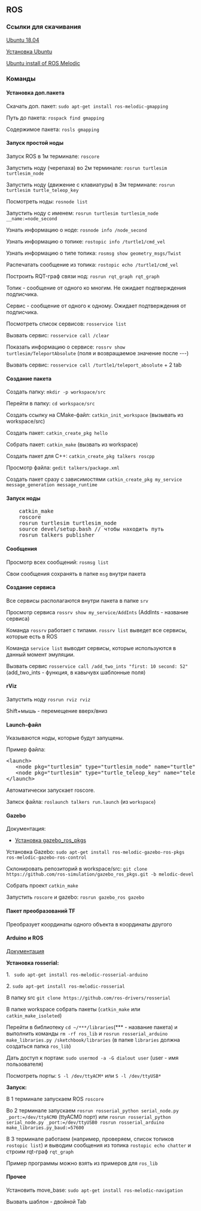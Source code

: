 <h2>ROS</h2>
<h3>Ссылки для скачивания</h3>
<p><a href="http://releases.ubuntu.com/18.04/">Ubuntu 18.04</a></p>
<p><a href="https://losst.ru/ustanovka-ubuntu-18-04">Установка Ubuntu</a></p>
<p><a href="http://wiki.ros.org/melodic/Installation/Ubuntu">Ubuntu install of ROS Melodic</a></p>
<h3>Команды</h3>

<h4>Установка доп.пакета</h4>
<p>Скачать доп. пакет: <code>sudo apt-get install ros-melodic-gmapping</code></p>
<p>Путь до пакета: <code>rospack find gmapping</code></p>
<p>Содержимое пакета: <code>rosls gmapping</code></p>

<h4>Запуск простой ноды</h4>
<p>Запуск ROS в 1м терминале: <code>roscore</code></p>
<p>Запустить ноду (черепаха) во 2м терминале: <code>rosrun turtlesim turtlesim_node</code></p>
<p>Запустить ноду (движение с клавиатуры) в 3м терминале: <code>rosrun turtlesim turtle_teleop_key</code></p>
<p>Посмотреть ноды: <code>rosnode list</code></p>
<p>Запустить ноду с именем: <code>rosrun turtlesim turtlesim_node __name:=node_second</code></p>
<p>Узнать информацию о ноде: <code>rosnode info /node_second</code></p>
<p>Узнать информацию о топике: <code>rostopic info /turtle1/cmd_vel</code></p>
<p>Узнать информацию о типе топика: <code>rosmsg show geometry_msgs/Twist</code></p>
<p>Распечатать сообщение из топика: <code>rostopic echo /turtle1/cmd_vel</code></p>
<p>Построить RQT-граф связи нод: <code>rosrun rqt_graph rqt_graph</code></p>
<p>Топик - сообщение от одного ко многим. Не ожидает подтверждения подписчика.</p>
<p>Сервис - сообщение от одного к одному. Ожидает подтверждения от подписчика.</p>
<p>Посмотреть список сервисов: <code>rosservice list</code></p>
<p>Вызвать сервис: <code>rosservice call /clear</code></p>
<p>Показать информацию о сервисе: <code>rossrv show turtlesim/TeleportAbsolute</code> (поля и возвращаемое значение после ---)</p>
<p>Вызвать сервис: <code>rosservice call /turtle1/teleport_absolute</code> + 2 tab</p>

<h4>Создание пакета</h4>
<p>Создать папку: <code>mkdir -p workspace/src</code></p>
<p>Перейти в папку: <code>cd workspace/src</code></p>
<p>Создать ссылку на CMake-файл: <code>catkin_init_workspace</code> (вызывать из workspace/src)</p>
<p>Создать пакет: <code>catkin_create_pkg hello</code></p>
<p>Собрать пакет: <code>catkin_make</code> (вызвать из workspace)</p>
<p>Создать пакет для С++: <code>catkin_create_pkg talkers roscpp</code></p>
<p>Просмотр файла: <code>gedit talkers/package.xml</code></p>
<p>Создать пакет сразу с зависимостями <code>catkin_create_pkg my_service message_generation message_runtime</code></p>

<h4>Запуск ноды</h4>
<pre>
	catkin_make
	roscore
	rosrun turtlesim turtlesim_node
	source devel/setup.bash // чтобы находить путь
	rosrun talkers publisher
</pre>

<h4>Сообщения</h4>
<p>Просмотр всех сообщений: <code>rosmsg list</code></p>
<p>Свои сообщения сохранять в папке <code>msg</code> внутри пакета</p>

<h4>Создание сервиса</h4>
<p>Все сервисы располагаются внутри пакета в папке <code>srv</code></p>
<p>Просмотр сервиса <code>rossrv show my_service/AddInts</code> (AddInts - название сервиса)</p>
<p>Команда <code>rossrv</code> работает с типами. <code>rossrv list</code> выведет все сервисы, которые есть в ROS</p>
<p>Команда <code>service list</code> выводит сервисы, которые используются в данный момент эмуляции.</p>
<p>Вызвать сервис <code>rosservice call /add_two_ints "first: 10 second: 52"</code> (add_two_ints - функция, в кавычувх шаблонные поля)</p>

<h4>rViz</h4>
<p>Запустить ноду <code>rosrun rviz rviz</code></p>
<p>Shift+мышь - перемещение вверх/вниз</p>

<h4>Launch-файл</h4>
<p>Указываются ноды, которые будут запущены.</p>
<p>Пример файла:</p>
<pre>
&lt;launch&gt;
   &lt;node pkg="turtlesim" type="turtlesim_node" name="turtle" /&gt;
   &lt;node pkg="turtlesim" type="turtle_teleop_key" name="teleop" /&gt;
&lt;/launch&gt;
</pre>
<p>Автоматически запускает roscore.</p>
<p>Запкск файла: <code>roslaunch talkers run.launch</code> (из <code>workspace</code>)</p>

<h4>Gazebo</h4>
<p>Документация:</p>
<ul>
    <li><a href="http://gazebosim.org/tutorials?tut=ros_installing&cat=connect_ros">Установка gazebo_ros_pkgs</a></li>
</ul>
<p>Установка Gazebo: <code>sudo apt-get install ros-melodic-gazebo-ros-pkgs ros-melodic-gazebo-ros-control</code></p>
<p>Склонировать репозиторий в workspace/src: <code>git clone https://github.com/ros-simulation/gazebo_ros_pkgs.git -b melodic-devel</code></p>
<p>Собрать проект <code>catkin_make</code></p>
<p>Запустить <code>roscore</code> и gazebo: <code>rosrun gazebo_ros gazebo</code></p>

<h4>Пакет преобразований TF</h4>
<p>Преобразует координаты одного объекта в координаты другого</p>

<h4>Arduino и ROS</h4>
<p><a href="http://wiki.ros.org/rosserial_arduino/Tutorials">Документация</a></p>
<p><strong>Установка rosserial:</strong></p>
<p>1. <code> sudo apt-get install ros-melodic-rosserial-arduino</code></p>
<p>2. <code>sudo apt-get install ros-melodic-rosserial</code></p>
<p>В папку src <code>git clone https://github.com/ros-drivers/rosserial</code></p>
<p>В папке workspace собрать пакеты (<code>catkin_make</code> или <code>catkin_make_isoleted</code>)</p>
<p>Перейти в библиотеку <code>cd ~/***/libraries</code>(*** - название пакета) и выполнить команды 
<code>rm -rf ros_lib</code> и <code>rosrun rosserial_arduino make_libraries.py /sketchbook/libraries</code> (в папке 
<code>libraries</code> должна создаться папка <code>ros_lib</code>)</p>
<p>Дать доступ к портам: <code>sudo usermod -a -G dialout user</code> (user - имя пользователя)</p>
<p>Посмотреть порты: <code>S -l /dev/ttyACM*</code> или <code>S -l /dev/ttyUSB*</code></p>
<p><strong>Запуск:</strong></p>
<p>В 1 терминале запускаем ROS <code>roscore</code></p> 
<p>Во 2 терминале запускаем <code>rosrun rosserial_python serial_node.py _port:=/dev/ttyACM0</code> (ttyACM0 порт) или 
<code>rosrun rosserial_python serial_node.py _port:=/dev/ttyUSB0 rosrun rosserial_arduino make_libraries.py_baud:=57600</code></p>
<p>В 3 терминале работаем (например, проверяем, список топиков <code>rostopic list</code>) и выводим сообщения из топика 
<code>rostopic echo chatter</code> и строим rqt-граф <code>rqt_graph</code></p>
<p>Пример программы можно взять из примеров для <code>ros_lib</code></p>

<h4>Прочее</h4>
<p>Установить move_base: <code>sudo apt-get install ros-melodic-navigation</code></p>
<p>Вызвать шаблон - двойной Tab</p>